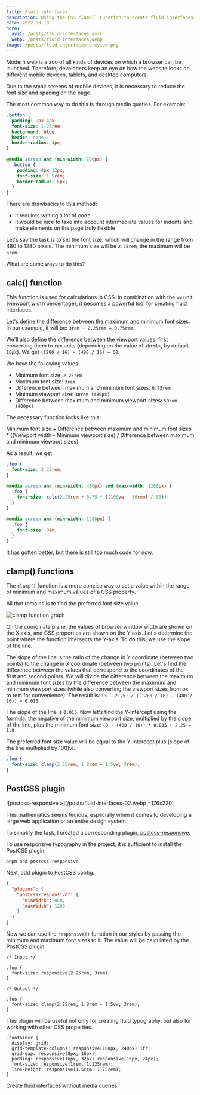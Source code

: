 ```yaml
---
title: Fluid interfaces
description: Using the CSS сlamp() Function to create fluid interfaces
date: 2022-08-18
hero:
  avif: /posts/fluid-interfaces.avif
  webp: /posts/fluid-interfaces.webp
image: /posts/fluid-interfaces-preview.png
---
```


Modern web is a zoo of all kinds of devices on which a browser can be launched. Therefore, developers keep an eye on how the website looks on different mobile devices, tablets, and desktop computers.

Due to the small screens of mobile devices, it is necessary to reduce the font size and spacing on the page.

The most common way to do this is through media queries. For example:

```css
.button {
  padding: 2px 4px;
  font-size: 1.25rem;
  background: blue;
  border: none;
  border-radius: 4px;
}

@media screen and (min-width: 760px) {
  .button {
    padding: 4px 12px;
    font-size: 1.5rem;
    border-radius: 6px;
  }
}
```

There are drawbacks to this method:

- it requires writing a lot of code
- it would be nice to take into account intermediate values for indents and make elements on the page truly flexible

Let's say the task is to set the font size, which will change in the range from 480 to 1280 pixels. The minimum size will be `2.25rem`, the maximum will be `3rem`.

What are some ways to do this?

## calc() function

This function is used for calculations in CSS. In combination with the `vw` unit (viewport width percentage), it becomes a powerful tool for creating fluid interfaces.

Let's define the difference between the maximum and minimum font sizes. In our example, it will be: `3rem - 2.25rem = 0.75rem`.

We'll also define the difference between the viewport values, first converting them to `rem` units (depending on the value of `<html>`, by default `16px`). We get `(1280 / 16) - (480 / 16) = 50`.

We have the following values:

- Minimum font size: `2.25rem`
- Maximum font size: `3rem`
- Difference between maximum and minimum font sizes: `0.75rem`
- Minimum viewport size: `30rem (480px)`
- Difference between maximum and minimum viewport sizes: `50rem (800px)`

The necessary function looks like this:

Minimum font size + Difference between maximum and minimum font sizes \* ((Viewport width - Minimum viewport size) / Difference between maximum and minimum viewport sizes).

As a result, we get:

```css
.foo {
  font-size: 2.25rem;
}

@media screen and (min-width: 480px) and (max-width: 1280px) {
  .foo {
    font-size: calc(2.25rem + 0.75 * ((100vw - 30rem) / 50));
  }
}

@media screen and (min-width: 1280px) {
  .foo {
    font-size: 3em;
  }
}
```

It has gotten better, but there is still too much code for now.

## clamp() functions

The `clamp()` function is a more concise way to set a value within the range of minimum and maximum values of a CSS property.

All that remains is to find the preferred font size value.

![clamp function graph](/posts/fluid-interfaces-01.webp)

On the coordinate plane, the values of browser window width are shown on the X axis, and CSS properties are shown on the Y axis. Let's determine the point where the function intersects the Y-axis. To do this, we use the slope of the line.

The slope of the line is the ratio of the change in Y coordinate (between two points) to the change in X coordinate (between two points). Let's find the difference between the values that correspond to the coordinates of the first and second points. We will divide the difference between the maximum and minimum font sizes by the difference between the maximum and minimum viewport sizes (while also converting the viewport sizes from px to rem for convenience). The result is: `(3 - 2.25) / ((1280 / 16) - (480 / 16)) = 0.015`

The slope of the line is `0.015`. Now let's find the Y-intercept using the formula: the negative of the minimum viewport size, multiplied by the slope of the line, plus the minimum font size: `(0 - (480 / 16)) * 0.015 + 2.25 = 1.8`

The preferred font size value will be equal to the Y-intercept plus (slope of the line multiplied by 100)vi.

```css
.foo {
  font-size: clamp(2.25rem, 1.8rem + 1.5vw, 3rem);
}
```

## PostCSS plugin

![postcss-responsive >](/posts/fluid-interfaces-02.webp =176x220)

This mathematics seems tedious, especially when it comes to developing a large web application or an entire design system.

To simplify the task, I created a corresponding plugin, [postcss-responsive](https://github.com/azat-io/postcss-responsive).

To use responsive typography in the project, it is sufficient to install the PostCSS plugin:

```sh
pnpm add postcss-responsive
```

Next, add plugin to PostCSS config:

```json
{
  "plugins": {
    "postcss-responsive": {
      "minWidth": 480,
      "maxWidth": 1280
    }
  }
}
```

Now we can use the `responsive()` function in our styles by passing the minimum and maximum font sizes to it. The value will be calculated by the PostCSS plugin.

```postcss
/* Input */

.foo {
  font-size: responsive(2.25rem, 3rem);
}

/* Output */

.foo {
  font-size: clamp(2.25rem, 1.8rem + 1.5vw, 3rem);
}
```

This plugin will be useful not only for creating fluid typography, but also for working with other CSS properties.

```postcss
.container {
  display: grid;
  grid-template-columns: responsive(180px, 240px) 1fr;
  grid-gap: responsive(8px, 16px);
  padding: responsive(16px, 32px) responsive(16px, 24px);
  font-size: responsive(1rem, 1.125rem);
  line-height: responsive(1.5rem, 1.75rem);
}
```

Create fluid interfaces without media queries.
